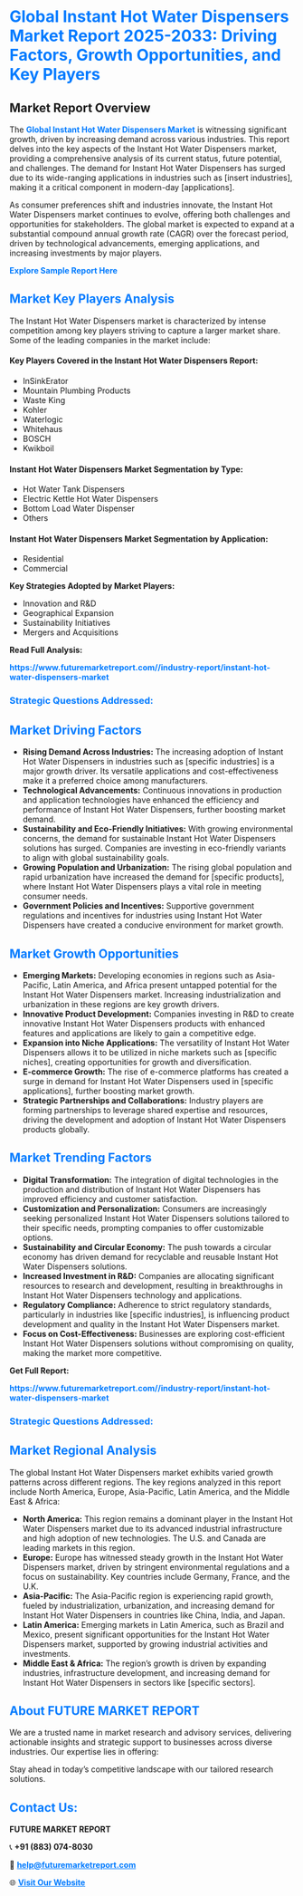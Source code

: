 <h1 style="color: #007BFF;">Global Instant Hot Water Dispensers Market Report 2025-2033: Driving Factors, Growth Opportunities, and Key Players</h1>

<section id="overview">
<h2>Market Report Overview</h2>
<p>The <a href="https://www.futuremarketreport.com//industry-report/instant-hot-water-dispensers-market" style="color: #007BFF; text-decoration: none;"><strong>Global Instant Hot Water Dispensers Market</strong></a> is witnessing significant growth, driven by increasing demand across various industries. This report delves into the key aspects of the Instant Hot Water Dispensers market, providing a comprehensive analysis of its current status, future potential, and challenges. The demand for Instant Hot Water Dispensers has surged due to its wide-ranging applications in industries such as [insert industries], making it a critical component in modern-day [applications].</p>
<p>As consumer preferences shift and industries innovate, the Instant Hot Water Dispensers market continues to evolve, offering both challenges and opportunities for stakeholders. The global market is expected to expand at a substantial compound annual growth rate (CAGR) over the forecast period, driven by technological advancements, emerging applications, and increasing investments by major players.</p>
</section>

<section id="overview">
<p><a href="https://www.futuremarketreport.com//request-sample/reportId=58574" style="color: #007BFF; text-decoration: none;"><strong>Explore Sample Report Here</strong></a></p>
</section>

<section id="key-players">
<h2 style="color: #007BFF;">Market Key Players Analysis</h2>
<p>The Instant Hot Water Dispensers market is characterized by intense competition among key players striving to capture a larger market share. Some of the leading companies in the market include:</p>
<h4>Key Players Covered in the Instant Hot Water Dispensers Report:</h4>
<ul><li>InSinkErator</li><li>Mountain Plumbing Products</li><li>Waste King</li><li>Kohler</li><li>Waterlogic</li><li>Whitehaus</li><li>BOSCH</li><li>Kwikboil</li></ul>
<h4>Instant Hot Water Dispensers Market Segmentation by Type:</h4>
<ul><li>Hot Water Tank Dispensers</li><li>Electric Kettle Hot Water Dispensers</li><li>Bottom Load Water Dispenser</li><li>Others</li></ul>

<h4>Instant Hot Water Dispensers Market Segmentation by Application:</h4>
<ul><li>Residential</li><li>Commercial</li></ul>
<p><strong>Key Strategies Adopted by Market Players:</strong></p>
<ul>
<li>Innovation and R&D</li>
<li>Geographical Expansion</li>
<li>Sustainability Initiatives</li>
<li>Mergers and Acquisitions</li>
</ul>
</section>

<section>
<p><strong>Read Full Analysis: </strong></p><a href="https://www.futuremarketreport.com//industry-report/instant-hot-water-dispensers-market" style="color: #007BFF; text-decoration: none;"><strong>https://www.futuremarketreport.com//industry-report/instant-hot-water-dispensers-market</strong></a>
<h3 style="color: #007BFF;">Strategic Questions Addressed:</h3>
</section>

<section id="driving-factors">
<h2 style="color: #007BFF;">Market Driving Factors</h2>
<ul>
<li><strong>Rising Demand Across Industries:</strong> The increasing adoption of Instant Hot Water Dispensers in industries such as [specific industries] is a major growth driver. Its versatile applications and cost-effectiveness make it a preferred choice among manufacturers.</li>
<li><strong>Technological Advancements:</strong> Continuous innovations in production and application technologies have enhanced the efficiency and performance of Instant Hot Water Dispensers, further boosting market demand.</li>
<li><strong>Sustainability and Eco-Friendly Initiatives:</strong> With growing environmental concerns, the demand for sustainable Instant Hot Water Dispensers solutions has surged. Companies are investing in eco-friendly variants to align with global sustainability goals.</li>
<li><strong>Growing Population and Urbanization:</strong> The rising global population and rapid urbanization have increased the demand for [specific products], where Instant Hot Water Dispensers plays a vital role in meeting consumer needs.</li>
<li><strong>Government Policies and Incentives:</strong> Supportive government regulations and incentives for industries using Instant Hot Water Dispensers have created a conducive environment for market growth.</li>
</ul>
</section>

<section id="growth-opportunities">
<h2 style="color: #007BFF;">Market Growth Opportunities</h2>
<ul>
<li><strong>Emerging Markets:</strong> Developing economies in regions such as Asia-Pacific, Latin America, and Africa present untapped potential for the Instant Hot Water Dispensers market. Increasing industrialization and urbanization in these regions are key growth drivers.</li>
<li><strong>Innovative Product Development:</strong> Companies investing in R&D to create innovative Instant Hot Water Dispensers products with enhanced features and applications are likely to gain a competitive edge.</li>
<li><strong>Expansion into Niche Applications:</strong> The versatility of Instant Hot Water Dispensers allows it to be utilized in niche markets such as [specific niches], creating opportunities for growth and diversification.</li>
<li><strong>E-commerce Growth:</strong> The rise of e-commerce platforms has created a surge in demand for Instant Hot Water Dispensers used in [specific applications], further boosting market growth.</li>
<li><strong>Strategic Partnerships and Collaborations:</strong> Industry players are forming partnerships to leverage shared expertise and resources, driving the development and adoption of Instant Hot Water Dispensers products globally.</li>
</ul>
</section>

<section id="trending-factors">
<h2 style="color: #007BFF;">Market Trending Factors</h2>
<ul>
<li><strong>Digital Transformation:</strong> The integration of digital technologies in the production and distribution of Instant Hot Water Dispensers has improved efficiency and customer satisfaction.</li>
<li><strong>Customization and Personalization:</strong> Consumers are increasingly seeking personalized Instant Hot Water Dispensers solutions tailored to their specific needs, prompting companies to offer customizable options.</li>
<li><strong>Sustainability and Circular Economy:</strong> The push towards a circular economy has driven demand for recyclable and reusable Instant Hot Water Dispensers solutions.</li>
<li><strong>Increased Investment in R&D:</strong> Companies are allocating significant resources to research and development, resulting in breakthroughs in Instant Hot Water Dispensers technology and applications.</li>
<li><strong>Regulatory Compliance:</strong> Adherence to strict regulatory standards, particularly in industries like [specific industries], is influencing product development and quality in the Instant Hot Water Dispensers market.</li>
<li><strong>Focus on Cost-Effectiveness:</strong> Businesses are exploring cost-efficient Instant Hot Water Dispensers solutions without compromising on quality, making the market more competitive.</li>
</ul>
</section>

<section>
<p><strong>Get Full Report: </strong></p><a href="https://www.futuremarketreport.com//industry-report/instant-hot-water-dispensers-market" style="color: #007BFF; text-decoration: none;"><strong>https://www.futuremarketreport.com//industry-report/instant-hot-water-dispensers-market</strong></a>
<h3 style="color: #007BFF;">Strategic Questions Addressed:</h3>
</section>


<section id="regional-analysis">
<h2 style="color: #007BFF;">Market Regional Analysis</h2>
<p>The global Instant Hot Water Dispensers market exhibits varied growth patterns across different regions. The key regions analyzed in this report include North America, Europe, Asia-Pacific, Latin America, and the Middle East & Africa:</p>
<ul>
<li><strong>North America:</strong> This region remains a dominant player in the Instant Hot Water Dispensers market due to its advanced industrial infrastructure and high adoption of new technologies. The U.S. and Canada are leading markets in this region.</li>
<li><strong>Europe:</strong> Europe has witnessed steady growth in the Instant Hot Water Dispensers market, driven by stringent environmental regulations and a focus on sustainability. Key countries include Germany, France, and the U.K.</li>
<li><strong>Asia-Pacific:</strong> The Asia-Pacific region is experiencing rapid growth, fueled by industrialization, urbanization, and increasing demand for Instant Hot Water Dispensers in countries like China, India, and Japan.</li>
<li><strong>Latin America:</strong> Emerging markets in Latin America, such as Brazil and Mexico, present significant opportunities for the Instant Hot Water Dispensers market, supported by growing industrial activities and investments.</li>
<li><strong>Middle East & Africa:</strong> The region’s growth is driven by expanding industries, infrastructure development, and increasing demand for Instant Hot Water Dispensers in sectors like [specific sectors].</li>
</ul>
</section>

<footer>
<h2 style="color: #007BFF;">About FUTURE MARKET REPORT</h2>
<p>We are a trusted name in market research and advisory services, delivering actionable insights and strategic support to businesses across diverse industries. Our expertise lies in offering:</p>

<p>Stay ahead in today’s competitive landscape with our tailored research solutions.</p>

<h2 style="color: #007BFF;">Contact Us:</h2>
<p><strong>FUTURE MARKET REPORT</strong></p>
<p>📞 <strong>+91 (883) 074-8030</strong></p>
<p>📧 <strong><a href="mailto:help@futuremarketreport.com" style="color: #007BFF;">help@futuremarketreport.com</a></strong></p>
<p>🌐 <strong><a href="https://www.futuremarketreport.com/" style="color: #007BFF;">Visit Our Website</a></strong></p>
</footer>